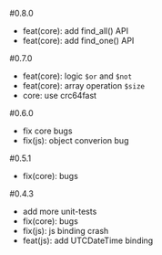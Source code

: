
#0.8.0

- feat(core): add find_all() API
- feat(core): add find_one() API

#0.7.0

- feat(core): logic `$or` and `$not`
- feat(core): array operation `$size`
- core: use crc64fast

#0.6.0

- fix core bugs
- fix(js): object converion bug

#0.5.1

- fix(core): bugs

#0.4.3

- add more unit-tests
- fix(core): bugs
- fix(js): js binding crash
- feat(js): add UTCDateTime binding
